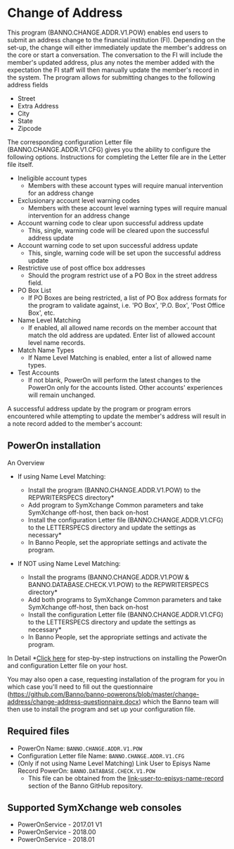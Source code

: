 
# Change of Address
This program (BANNO.CHANGE.ADDR.V1.POW) enables end users to submit an address change to the financial institution (FI). Depending on the set-up, the change will either immediately update the member's address on
the core or start a conversation. The conversation to the FI will include the member's updated address, plus any notes the member added with the expectation the FI staff will then manually update the member's
record in the system. The program allows for submitting changes to the following address fields
* Street
* Extra Address
* City
* State
* Zipcode

The corresponding configuration Letter file (BANNO.CHANGE.ADDR.V1.CFG) gives you the ability to configure the following options. Instructions for completing the Letter file are in the Letter file itself.
* Ineligible account types
	* Members with these account types will require manual intervention for an address change
* Exclusionary account level warning codes
	* Members with these account level warning types will require manual intervention for an address change
* Account warning code to clear upon successful address update
	* This, single, warning code will be cleared upon the successful address update
* Account warning code to set upon successful address update
	* This, single, warning code will be set upon the successful address update
* Restrictive use of post office box addresses
	* Should the program restrict use of a PO Box in the street address field.
* PO Box List
	* If PO Boxes are being restricted, a list of PO Box address formats for the program to validate against, i.e. 'PO Box', 'P.O. Box', 'Post Office Box', etc.
* Name Level Matching
	* If enabled, all allowed name records on the member account that match the old address are updated. Enter list of allowed account level name records.
* Match Name Types
	* If Name Level Matching is enabled, enter a list of allowed name types.
* Test Accounts
	* If not blank, PowerOn will perform the latest changes to the PowerOn only for the accounts listed. Other accounts' experiences will remain unchanged.

A successful address update by the program or program errors encountered while attempting to update the member's address will  result in a note record added to the member's account:


## PowerOn installation
An Overview 
* If using Name Level Matching:
	* Install the program (BANNO.CHANGE.ADDR.V1.POW) to the REPWRITERSPECS directory*
	* Add program to SymXchange Common parameters and take SymXchange off-host, then back on-host
	* Install the configuration Letter file (BANNO.CHANGE.ADDR.V1.CFG) to the LETTERSPECS directory and update the settings as necessary*
	* In Banno People, set the appropriate settings and activate the program.

* If NOT using Name Level Matching:
	* Install the programs (BANNO.CHANGE.ADDR.V1.POW & BANNO.DATABASE.CHECK.V1.POW) to the REPWRITERSPECS directory*
	* Add both programs to SymXchange Common parameters and take SymXchange off-host, then back on-host
	* Install the configuration Letter file (BANNO.CHANGE.ADDR.V1.CFG) to the LETTERSPECS directory and update the settings as necessary*
	* In Banno People, set the appropriate settings and activate the program.

In Detail
*[Click here](https://github.com/Banno/banno-powerons) for step-by-step instructions on installing the PowerOn and configuration Letter file on your host.

You may also open a case, requesting installation of the program for you in which case you'll need to fill out the questionnaire 
(https://github.com/Banno/banno-powerons/blob/master/change-address/change-address-questionnaire.docx) which the Banno team will then use to install the program and set up your
configuration file.
## Required files
* PowerOn Name:  `BANNO.CHANGE.ADDR.V1.POW`
* Configuration Letter file Name:   `BANNO.CHANGE.ADDR.V1.CFG`
* (Only if not using Name Level Matching) Link User to Episys Name Record PowerOn: `BANNO.DATABASE.CHECK.V1.POW`
	* This file can be obtained from the [link-user-to-episys-name-record](https://github.com/Banno/banno-powerons/tree/master/link-user-to-episys-name-record) section of the Banno GitHub repository.

## Supported SymXchange web consoles
* PowerOnService - 2017.01 V1
* PowerOnService - 2018.00
* PowerOnService - 2018.01